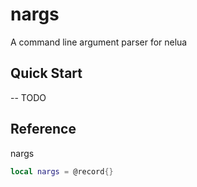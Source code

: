 # nargs
A command line argument parser for nelua

## Quick Start
-- TODO

## Reference
nargs

```lua
local nargs = @record{}
```

